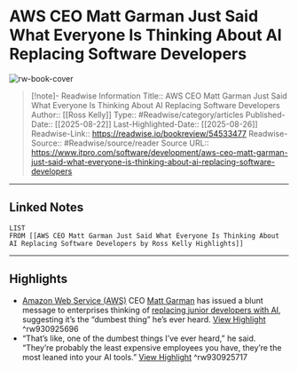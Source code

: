 # AWS CEO Matt Garman Just Said What Everyone Is Thinking About AI Replacing Software Developers

![rw-book-cover](https://cdn.mos.cms.futurecdn.net/pG8pi5WjFxWmBPppTXuDi5.jpg)
<br>
>[!note]- Readwise Information
>Title:: AWS CEO Matt Garman Just Said What Everyone Is Thinking About AI Replacing Software Developers
>Author:: [[Ross Kelly]]
>Type:: #Readwise/category/articles
>Published-Date:: [[2025-08-22]]
>Last-Highlighted-Date:: [[2025-08-26]]
>Readwise-Link:: https://readwise.io/bookreview/54533477
>Readwise-Source:: #Readwise/source/reader
>Source URL:: https://www.itpro.com/software/development/aws-ceo-matt-garman-just-said-what-everyone-is-thinking-about-ai-replacing-software-developers
--- 

## Linked Notes
```dataview
LIST
FROM [[AWS CEO Matt Garman Just Said What Everyone Is Thinking About AI Replacing Software Developers by Ross Kelly Highlights]]
```

---

## Highlights
- [Amazon Web Service (AWS)](https://www.itpro.com/cloud/infrastructure-as-a-service-iaas/362608/what-is-aws) CEO [Matt Garman](https://www.itpro.com/business/business-strategy/there-are-other-companies-around-aws-ceo-matt-garman-says-employees-pushing-back-on-rto-mandates-should-quit) has issued a blunt message to enterprises thinking of [replacing junior developers with AI](https://www.itpro.com/technology/artificial-intelligence/can-ai-code-generation-really-replace-human-developers), suggesting it’s the “dumbest thing” he’s ever heard. [View Highlight](https://readwise.io/open/930925696) ^rw930925696
- “That’s like, one of the dumbest things I’ve ever heard,” he said. “They’re probably the least expensive employees you have, they’re the most leaned into your AI tools.” [View Highlight](https://readwise.io/open/930925717) ^rw930925717
